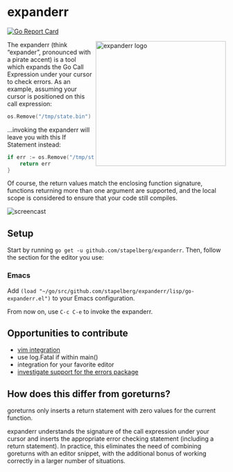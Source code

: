 # expanderr

[![Go Report Card](https://goreportcard.com/badge/github.com/stapelberg/expanderr)](https://goreportcard.com/report/github.com/stapelberg/expanderr)

<img src="https://michael.stapelberg.de/expanderr/expanderr.svg" width="300" height="288" align="right" alt="expanderr logo">

The expanderr (think “expander”, pronounced with a pirate accent) is a tool
which expands the Go Call Expression under your cursor to check errors. As an
example, assuming your cursor is positioned on this call expression:

```go
os.Remove("/tmp/state.bin")
```

…invoking the expanderr will leave you with this If Statement instead:

```go
if err := os.Remove("/tmp/state.bin"); err != nil {
	return err
}
```

Of course, the return values match the enclosing function signature, functions
returning more than one argument are supported, and the local scope is
considered to ensure that your code still compiles.

![screencast](screencast.gif)

## Setup

Start by running `go get -u github.com/stapelberg/expanderr`. Then, follow the
section for the editor you use:

### Emacs

Add `(load "~/go/src/github.com/stapelberg/expanderr/lisp/go-expanderr.el")` to your Emacs configuration.

From now on, use `C-c C-e` to invoke the expanderr.

## Opportunities to contribute

* [vim integration](https://github.com/stapelberg/expanderr/issues/1)
* use log.Fatal if within main()
* integration for your favorite editor
* [investigate support for the errors package](https://github.com/stapelberg/expanderr/issues/8)

## How does this differ from goreturns?

goreturns only inserts a return statement with zero values for the current
function.

expanderr understands the signature of the call expression under your cursor and
inserts the appropriate error checking statement (including a return
statement). In practice, this eliminates the need of combining goreturns with an
editor snippet, with the additional bonus of working correctly in a larger
number of situations.
